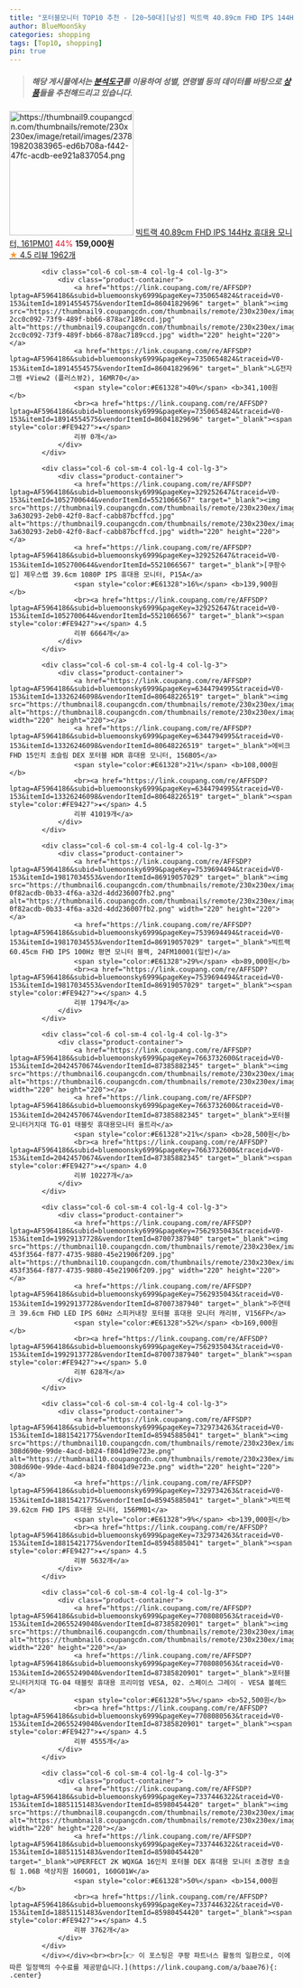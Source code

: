 ```yaml
---
title: "포터블모니터 TOP10 추천 - [20~50대][남성] 빅트랙 40.89cm FHD IPS 144Hz 휴대용 모니터, 161PM01"
author: BlueMoonSky
categories: shopping
tags: [Top10, shopping]
pin: true
---
```


> ##### 해당 게시물에서는 [**분석도구**](https://itemscout.io/)를 이용하여 **성별**, **연령별** 등의 데이터를 바탕으로 [**상품**](https://link.coupang.com/a/baae76)들을 추천해드리고 있습니다.
<div class="container"><div class="row">
            <div class="col-6 col-sm-4 col-lg-4 col-lg-3">
                <div class="product-container">
                    <a href="https://link.coupang.com/re/AFFSDP?lptag=AF5964186&subid=bluemoonsky6999&pageKey=7329734263&traceid=V0-153&itemId=18815488321&vendorItemId=85945950687" target="_blank"><img src="https://thumbnail9.coupangcdn.com/thumbnails/remote/230x230ex/image/retail/images/237819820383965-ed6b708a-f442-47fc-acdb-ee921a837054.png" alt="https://thumbnail9.coupangcdn.com/thumbnails/remote/230x230ex/image/retail/images/237819820383965-ed6b708a-f442-47fc-acdb-ee921a837054.png" width="220" height="220"></a>
                    <a href="https://link.coupang.com/re/AFFSDP?lptag=AF5964186&subid=bluemoonsky6999&pageKey=7329734263&traceid=V0-153&itemId=18815488321&vendorItemId=85945950687" target="_blank">빅트랙 40.89cm FHD IPS 144Hz 휴대용 모니터, 161PM01</a>
                    <span style="color:#E61328">44%</span> <b>159,000원</b>
                    <br><a href="https://link.coupang.com/re/AFFSDP?lptag=AF5964186&subid=bluemoonsky6999&pageKey=7329734263&traceid=V0-153&itemId=18815488321&vendorItemId=85945950687" target="_blank"><span style="color:#FE9427">★</span> 4.5
                    리뷰 1962개</a>
                </div>
            </div>
            
            <div class="col-6 col-sm-4 col-lg-4 col-lg-3">
                <div class="product-container">
                    <a href="https://link.coupang.com/re/AFFSDP?lptag=AF5964186&subid=bluemoonsky6999&pageKey=7350654824&traceid=V0-153&itemId=18914554575&vendorItemId=86041829696" target="_blank"><img src="https://thumbnail9.coupangcdn.com/thumbnails/remote/230x230ex/image/retail/images/1758715807761634-2cc0c092-73f9-489f-bb66-878ac7189ccd.jpg" alt="https://thumbnail9.coupangcdn.com/thumbnails/remote/230x230ex/image/retail/images/1758715807761634-2cc0c092-73f9-489f-bb66-878ac7189ccd.jpg" width="220" height="220"></a>
                    <a href="https://link.coupang.com/re/AFFSDP?lptag=AF5964186&subid=bluemoonsky6999&pageKey=7350654824&traceid=V0-153&itemId=18914554575&vendorItemId=86041829696" target="_blank">LG전자 그램 +View2 (플러스뷰2), 16MR70</a>
                    <span style="color:#E61328">40%</span> <b>341,100원</b>
                    <br><a href="https://link.coupang.com/re/AFFSDP?lptag=AF5964186&subid=bluemoonsky6999&pageKey=7350654824&traceid=V0-153&itemId=18914554575&vendorItemId=86041829696" target="_blank"><span style="color:#FE9427">★</span> 
                    리뷰 0개</a>
                </div>
            </div>
            
            <div class="col-6 col-sm-4 col-lg-4 col-lg-3">
                <div class="product-container">
                    <a href="https://link.coupang.com/re/AFFSDP?lptag=AF5964186&subid=bluemoonsky6999&pageKey=329252647&traceid=V0-153&itemId=1052700644&vendorItemId=5521066567" target="_blank"><img src="https://thumbnail9.coupangcdn.com/thumbnails/remote/230x230ex/image/retail/images/2268492706326444-3a630293-2eb0-42f0-8acf-cabb87bcffcd.jpg" alt="https://thumbnail9.coupangcdn.com/thumbnails/remote/230x230ex/image/retail/images/2268492706326444-3a630293-2eb0-42f0-8acf-cabb87bcffcd.jpg" width="220" height="220"></a>
                    <a href="https://link.coupang.com/re/AFFSDP?lptag=AF5964186&subid=bluemoonsky6999&pageKey=329252647&traceid=V0-153&itemId=1052700644&vendorItemId=5521066567" target="_blank">[쿠팡수입] 제우스랩 39.6cm 1080P IPS 휴대용 모니터, P15A</a>
                    <span style="color:#E61328">16%</span> <b>139,900원</b>
                    <br><a href="https://link.coupang.com/re/AFFSDP?lptag=AF5964186&subid=bluemoonsky6999&pageKey=329252647&traceid=V0-153&itemId=1052700644&vendorItemId=5521066567" target="_blank"><span style="color:#FE9427">★</span> 4.5
                    리뷰 6664개</a>
                </div>
            </div>
            
            <div class="col-6 col-sm-4 col-lg-4 col-lg-3">
                <div class="product-container">
                    <a href="https://link.coupang.com/re/AFFSDP?lptag=AF5964186&subid=bluemoonsky6999&pageKey=6344794995&traceid=V0-153&itemId=13326246098&vendorItemId=80648226519" target="_blank"><img src="https://thumbnail8.coupangcdn.com/thumbnails/remote/230x230ex/image/vendor_inventory/5db9/42a24dbdbb1d5f278d11e4cc90a1b24d7ce2c43cbf8b976d5b7f6093f75c.jpg" alt="https://thumbnail8.coupangcdn.com/thumbnails/remote/230x230ex/image/vendor_inventory/5db9/42a24dbdbb1d5f278d11e4cc90a1b24d7ce2c43cbf8b976d5b7f6093f75c.jpg" width="220" height="220"></a>
                    <a href="https://link.coupang.com/re/AFFSDP?lptag=AF5964186&subid=bluemoonsky6999&pageKey=6344794995&traceid=V0-153&itemId=13326246098&vendorItemId=80648226519" target="_blank">에비크 FHD 15인치 초슬림 DEX 포터블 HDR 휴대용 모니터, 156B05</a>
                    <span style="color:#E61328">21%</span> <b>108,000원</b>
                    <br><a href="https://link.coupang.com/re/AFFSDP?lptag=AF5964186&subid=bluemoonsky6999&pageKey=6344794995&traceid=V0-153&itemId=13326246098&vendorItemId=80648226519" target="_blank"><span style="color:#FE9427">★</span> 4.5
                    리뷰 41019개</a>
                </div>
            </div>
            
            <div class="col-6 col-sm-4 col-lg-4 col-lg-3">
                <div class="product-container">
                    <a href="https://link.coupang.com/re/AFFSDP?lptag=AF5964186&subid=bluemoonsky6999&pageKey=7539694494&traceid=V0-153&itemId=19817034553&vendorItemId=86919057029" target="_blank"><img src="https://thumbnail6.coupangcdn.com/thumbnails/remote/230x230ex/image/retail/images/7832984009105723-0f82acdb-0b33-4f6a-a32d-4dd236007fb2.png" alt="https://thumbnail6.coupangcdn.com/thumbnails/remote/230x230ex/image/retail/images/7832984009105723-0f82acdb-0b33-4f6a-a32d-4dd236007fb2.png" width="220" height="220"></a>
                    <a href="https://link.coupang.com/re/AFFSDP?lptag=AF5964186&subid=bluemoonsky6999&pageKey=7539694494&traceid=V0-153&itemId=19817034553&vendorItemId=86919057029" target="_blank">빅트랙 60.45cm FHD IPS 100Hz 평면 모니터 블랙, 24FM10001(일반)</a>
                    <span style="color:#E61328">29%</span> <b>89,000원</b>
                    <br><a href="https://link.coupang.com/re/AFFSDP?lptag=AF5964186&subid=bluemoonsky6999&pageKey=7539694494&traceid=V0-153&itemId=19817034553&vendorItemId=86919057029" target="_blank"><span style="color:#FE9427">★</span> 4.5
                    리뷰 1794개</a>
                </div>
            </div>
            
            <div class="col-6 col-sm-4 col-lg-4 col-lg-3">
                <div class="product-container">
                    <a href="https://link.coupang.com/re/AFFSDP?lptag=AF5964186&subid=bluemoonsky6999&pageKey=7663732600&traceid=V0-153&itemId=20424570674&vendorItemId=87385882345" target="_blank"><img src="https://thumbnail6.coupangcdn.com/thumbnails/remote/230x230ex/image/vendor_inventory/617c/6d5e1dccd562eb972df49ef8d1eaa5807e6b68e7436a33054abf5ade1dc8.jpg" alt="https://thumbnail6.coupangcdn.com/thumbnails/remote/230x230ex/image/vendor_inventory/617c/6d5e1dccd562eb972df49ef8d1eaa5807e6b68e7436a33054abf5ade1dc8.jpg" width="220" height="220"></a>
                    <a href="https://link.coupang.com/re/AFFSDP?lptag=AF5964186&subid=bluemoonsky6999&pageKey=7663732600&traceid=V0-153&itemId=20424570674&vendorItemId=87385882345" target="_blank">포터블모니터거치대 TG-01 태블릿 휴대용모니터 울트라</a>
                    <span style="color:#E61328">21%</span> <b>28,500원</b>
                    <br><a href="https://link.coupang.com/re/AFFSDP?lptag=AF5964186&subid=bluemoonsky6999&pageKey=7663732600&traceid=V0-153&itemId=20424570674&vendorItemId=87385882345" target="_blank"><span style="color:#FE9427">★</span> 4.0
                    리뷰 10227개</a>
                </div>
            </div>
            
            <div class="col-6 col-sm-4 col-lg-4 col-lg-3">
                <div class="product-container">
                    <a href="https://link.coupang.com/re/AFFSDP?lptag=AF5964186&subid=bluemoonsky6999&pageKey=7562935043&traceid=V0-153&itemId=19929137728&vendorItemId=87007387940" target="_blank"><img src="https://thumbnail10.coupangcdn.com/thumbnails/remote/230x230ex/image/retail/images/1761255344341744-453f3564-f877-4735-9880-45e21906f209.jpg" alt="https://thumbnail10.coupangcdn.com/thumbnails/remote/230x230ex/image/retail/images/1761255344341744-453f3564-f877-4735-9880-45e21906f209.jpg" width="220" height="220"></a>
                    <a href="https://link.coupang.com/re/AFFSDP?lptag=AF5964186&subid=bluemoonsky6999&pageKey=7562935043&traceid=V0-153&itemId=19929137728&vendorItemId=87007387940" target="_blank">주연테크 39.6cm FHD LED IPS 60Hz 스피커내장 포터블 휴대용 모니터 캐리뷰, V156FP</a>
                    <span style="color:#E61328">52%</span> <b>169,000원</b>
                    <br><a href="https://link.coupang.com/re/AFFSDP?lptag=AF5964186&subid=bluemoonsky6999&pageKey=7562935043&traceid=V0-153&itemId=19929137728&vendorItemId=87007387940" target="_blank"><span style="color:#FE9427">★</span> 5.0
                    리뷰 628개</a>
                </div>
            </div>
            
            <div class="col-6 col-sm-4 col-lg-4 col-lg-3">
                <div class="product-container">
                    <a href="https://link.coupang.com/re/AFFSDP?lptag=AF5964186&subid=bluemoonsky6999&pageKey=7329734263&traceid=V0-153&itemId=18815421775&vendorItemId=85945885041" target="_blank"><img src="https://thumbnail10.coupangcdn.com/thumbnails/remote/230x230ex/image/retail/images/1670131706277199-308d690e-99de-4acd-b824-f8041d9e723e.png" alt="https://thumbnail10.coupangcdn.com/thumbnails/remote/230x230ex/image/retail/images/1670131706277199-308d690e-99de-4acd-b824-f8041d9e723e.png" width="220" height="220"></a>
                    <a href="https://link.coupang.com/re/AFFSDP?lptag=AF5964186&subid=bluemoonsky6999&pageKey=7329734263&traceid=V0-153&itemId=18815421775&vendorItemId=85945885041" target="_blank">빅트랙 39.62cm FHD IPS 휴대용 모니터, 156PM01</a>
                    <span style="color:#E61328">9%</span> <b>139,000원</b>
                    <br><a href="https://link.coupang.com/re/AFFSDP?lptag=AF5964186&subid=bluemoonsky6999&pageKey=7329734263&traceid=V0-153&itemId=18815421775&vendorItemId=85945885041" target="_blank"><span style="color:#FE9427">★</span> 4.5
                    리뷰 5632개</a>
                </div>
            </div>
            
            <div class="col-6 col-sm-4 col-lg-4 col-lg-3">
                <div class="product-container">
                    <a href="https://link.coupang.com/re/AFFSDP?lptag=AF5964186&subid=bluemoonsky6999&pageKey=7708080563&traceid=V0-153&itemId=20655249040&vendorItemId=87385820901" target="_blank"><img src="https://thumbnail6.coupangcdn.com/thumbnails/remote/230x230ex/image/vendor_inventory/515b/a0a4bfa3be7e59e7f01457b2091f94561e2e4564636e4e176cf59693519c.jpg" alt="https://thumbnail6.coupangcdn.com/thumbnails/remote/230x230ex/image/vendor_inventory/515b/a0a4bfa3be7e59e7f01457b2091f94561e2e4564636e4e176cf59693519c.jpg" width="220" height="220"></a>
                    <a href="https://link.coupang.com/re/AFFSDP?lptag=AF5964186&subid=bluemoonsky6999&pageKey=7708080563&traceid=V0-153&itemId=20655249040&vendorItemId=87385820901" target="_blank">포터블모니터거치대 TG-04 태블릿 휴대용 프리미엄 VESA, 02. 스페이스 그레이 - VESA 볼헤드</a>
                    <span style="color:#E61328">5%</span> <b>52,500원</b>
                    <br><a href="https://link.coupang.com/re/AFFSDP?lptag=AF5964186&subid=bluemoonsky6999&pageKey=7708080563&traceid=V0-153&itemId=20655249040&vendorItemId=87385820901" target="_blank"><span style="color:#FE9427">★</span> 4.5
                    리뷰 4555개</a>
                </div>
            </div>
            
            <div class="col-6 col-sm-4 col-lg-4 col-lg-3">
                <div class="product-container">
                    <a href="https://link.coupang.com/re/AFFSDP?lptag=AF5964186&subid=bluemoonsky6999&pageKey=7337446322&traceid=V0-153&itemId=18851151483&vendorItemId=85980454420" target="_blank"><img src="https://thumbnail8.coupangcdn.com/thumbnails/remote/230x230ex/image/vendor_inventory/2b95/a0ad21280fb4fd08de20d17ef7e75314e41aaebb255f259b7eeb4099628b.jpg" alt="https://thumbnail8.coupangcdn.com/thumbnails/remote/230x230ex/image/vendor_inventory/2b95/a0ad21280fb4fd08de20d17ef7e75314e41aaebb255f259b7eeb4099628b.jpg" width="220" height="220"></a>
                    <a href="https://link.coupang.com/re/AFFSDP?lptag=AF5964186&subid=bluemoonsky6999&pageKey=7337446322&traceid=V0-153&itemId=18851151483&vendorItemId=85980454420" target="_blank">UPERFECT 2K WQXGA 16인치 포터블 DEX 휴대용 모니터 초경량 초슬림 1.06B 색상지원 160G01, 160G01W</a>
                    <span style="color:#E61328">50%</span> <b>154,000원</b>
                    <br><a href="https://link.coupang.com/re/AFFSDP?lptag=AF5964186&subid=bluemoonsky6999&pageKey=7337446322&traceid=V0-153&itemId=18851151483&vendorItemId=85980454420" target="_blank"><span style="color:#FE9427">★</span> 4.5
                    리뷰 3762개</a>
                </div>
            </div>
            </div></div><br><br>[👉 이 포스팅은 쿠팡 파트너스 활동의 일환으로, 이에 따른 일정액의 수수료를 제공받습니다.](https://link.coupang.com/a/baae76){: .center}
